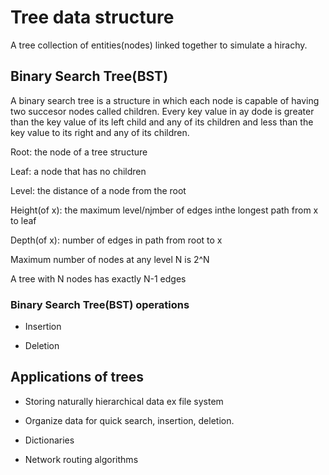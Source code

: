 # Tree data structure

A tree collection of entities(nodes) linked together to simulate a hirachy.

## Binary Search Tree(BST)

A binary search tree is a structure in which each node is capable of having two succesor nodes called children. Every key value in ay dode is greater than the key value of its left child and any of its children and less than the key value to its right and any of its children. 

Root: the node of a tree structure  

Leaf: a node that has no children  

Level: the distance of a node from the root  

Height(of x): the maximum level/njmber of edges inthe longest path from x to leaf  

Depth(of x): number of edges in path from root to x  

Maximum number of nodes at any level N is 2^N  

A tree with N nodes has exactly N-1 edges  

### Binary Search Tree(BST) operations

- Insertion 

- Deletion
## Applications of trees
- Storing naturally hierarchical data ex file system

- Organize data for quick search, insertion, deletion.

- Dictionaries

- Network routing algorithms